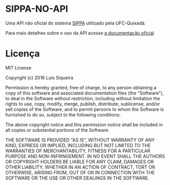 # SIPPA-NO-API

Uma API não oficial do sistema [SIPPA](https://sistemas.quixada.ufc.br/apps/sippa/)
utilizado pela UFC-Quixadá.

Para mais detalhes sobre o uso da API acesse [a documentação oficial](https://luissiqueira.github.io/sippa-no-api/)

# Licença

MIT License

Copyright (c) 2016 Luis Siqueira

Permission is hereby granted, free of charge, to any person obtaining a copy of this software and associated documentation files (the "Software"), to deal in the Software without restriction, including without limitation the rights to use, copy, modify, merge, publish, distribute, sublicense, and/or sell copies of the Software, and to permit persons to whom the Software is furnished to do so, subject to the following conditions:

The above copyright notice and this permission notice shall be included in all copies or substantial portions of the Software.

THE SOFTWARE IS PROVIDED "AS IS", WITHOUT WARRANTY OF ANY KIND, EXPRESS OR IMPLIED, INCLUDING BUT NOT LIMITED TO THE WARRANTIES OF MERCHANTABILITY, FITNESS FOR A PARTICULAR PURPOSE AND NON-INFRINGEMENT. IN NO EVENT SHALL THE AUTHORS OR COPYRIGHT HOLDERS BE LIABLE FOR ANY CLAIM, DAMAGES OR OTHER LIABILITY, WHETHER IN AN ACTION OF CONTRACT, TORT OR OTHERWISE, ARISING FROM, OUT OF OR IN CONNECTION WITH THE SOFTWARE OR THE USE OR OTHER DEALINGS IN THE SOFTWARE.
